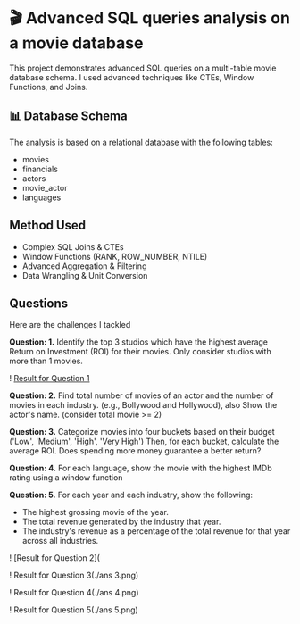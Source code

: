 # 🎬 Advanced SQL queries analysis on a movie database

This project demonstrates advanced SQL queries on a multi-table movie database schema. I used advanced techniques like CTEs, Window Functions, and Joins.

## 📊 Database Schema
The analysis is based on a relational database with the following tables:
- movies
- financials
- actors
- movie_actor
- languages

## Method Used
- Complex SQL Joins & CTEs
- Window Functions (RANK, ROW_NUMBER, NTILE)
- Advanced Aggregation & Filtering
- Data Wrangling & Unit Conversion

## Questions
Here are the challenges I tackled 

**Question: 1.** 
Identify the top 3 studios which have the highest average Return on Investment (ROI) 
for their movies. Only consider studios with more than 1 movies.

! [Result for Question 1](https://github.com/roy-tanmay/Movie-Database-SQL-Analysis/blob/main/ans%201.png)

**Question: 2.**
Find total number of movies of an actor and the number of movies in each industry.
(e.g., Bollywood and Hollywood), also Show the actor's name. (consider total movie >= 2) 

**Question: 3.** 
Categorize movies into four buckets based on their budget ('Low', 'Medium', 'High', 'Very High') 
Then, for each bucket, calculate the average ROI. Does spending more money guarantee a better return?

**Question: 4.** 
For each language, show the movie with the highest IMDb rating using a window function

**Question: 5.** 
For each year and each industry, show the following:
 * The highest grossing movie of the year.
 * The total revenue generated by the industry that year.
 * The industry's revenue as a percentage of the total revenue for that year across all industries.
   





! [Result for Question 2](

! Result for Question 3(./ans 3.png)

! Result for Question 4(./ans 4.png)

! Result for Question 5(./ans 5.png)








